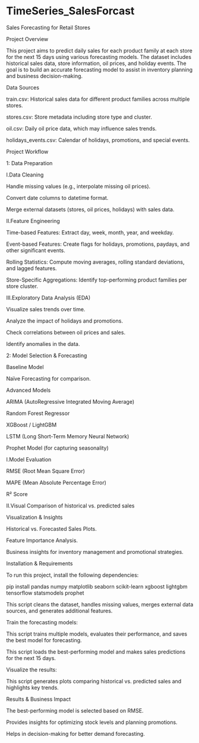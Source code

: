 # TimeSeries_SalesForcast
Sales Forecasting for Retail Stores

Project Overview

This project aims to predict daily sales for each product family at each store for the next 15 days using various forecasting models. The dataset includes historical sales data, store information, oil prices, and holiday events. The goal is to build an accurate forecasting model to assist in inventory planning and business decision-making.

Data Sources

train.csv: Historical sales data for different product families across multiple stores.

stores.csv: Store metadata including store type and cluster.

oil.csv: Daily oil price data, which may influence sales trends.

holidays_events.csv: Calendar of holidays, promotions, and special events.

Project Workflow

1: Data Preparation

I.Data Cleaning

Handle missing values (e.g., interpolate missing oil prices).

Convert date columns to datetime format.

Merge external datasets (stores, oil prices, holidays) with sales data.

II.Feature Engineering

Time-based Features: Extract day, week, month, year, and weekday.

Event-based Features: Create flags for holidays, promotions, paydays, and other significant events.

Rolling Statistics: Compute moving averages, rolling standard deviations, and lagged features.

Store-Specific Aggregations: Identify top-performing product families per store cluster.

III.Exploratory Data Analysis (EDA)

Visualize sales trends over time.

Analyze the impact of holidays and promotions.

Check correlations between oil prices and sales.

Identify anomalies in the data.

2: Model Selection & Forecasting

Baseline Model

Naïve Forecasting for comparison.

Advanced Models

ARIMA (AutoRegressive Integrated Moving Average)

Random Forest Regressor

XGBoost / LightGBM

LSTM (Long Short-Term Memory Neural Network)

Prophet Model (for capturing seasonality)

I.Model Evaluation

RMSE (Root Mean Square Error)

MAPE (Mean Absolute Percentage Error)

R² Score

II.Visual Comparison of historical vs. predicted sales

Visualization & Insights

Historical vs. Forecasted Sales Plots.

Feature Importance Analysis.

Business insights for inventory management and promotional strategies.

Installation & Requirements

To run this project, install the following dependencies:

pip install pandas numpy matplotlib seaborn scikit-learn xgboost lightgbm tensorflow statsmodels prophet

This script cleans the dataset, handles missing values, merges external data sources, and generates additional features.

Train the forecasting models:

This script trains multiple models, evaluates their performance, and saves the best model for forecasting.

This script loads the best-performing model and makes sales predictions for the next 15 days.

Visualize the results:

This script generates plots comparing historical vs. predicted sales and highlights key trends.

Results & Business Impact

The best-performing model is selected based on RMSE.

Provides insights for optimizing stock levels and planning promotions.

Helps in decision-making for better demand forecasting.
